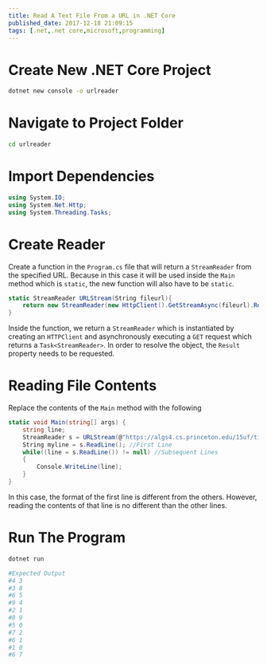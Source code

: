 ```yaml
---
title: Read A Text File From a URL in .NET Core
published_date: 2017-12-18 21:09:15
tags: [.net,.net core,microsoft,programming]
---
```


# Create New .NET Core Project

```bash
dotnet new console -o urlreader
```

# Navigate to Project Folder
```bash
cd urlreader
```

# Import Dependencies

```csharp
using System.IO;
using System.Net.Http;
using System.Threading.Tasks;
```

# Create Reader

Create a function in the `Program.cs` file that will return a `StreamReader` from the specified URL. Because in this case it will be used inside the `Main` method which is `static`, the new function will also have to be `static`. 

```csharp
static StreamReader URLStream(String fileurl){
    return new StreamReader(new HttpClient().GetStreamAsync(fileurl).Result);
}
```

Inside the function, we return a `StreamReader` which is instantiated by creating an `HTTPClient` and asynchronously executing a `GET` request which returns a `Task<StreamReader>`. In order to resolve the object, the `Result` property needs to be requested.


# Reading File Contents

Replace the contents of the `Main` method with the following

```csharp
static void Main(string[] args) {
    string line;
    StreamReader s = URLStream(@"https://algs4.cs.princeton.edu/15uf/tinyUF.txt");
    String myline = s.ReadLine(); //First Line
    while((line = s.ReadLine()) != null) //Subsequent Lines
    {
        Console.WriteLine(line);
    }
}
```

In this case, the format of the first line is different from the others. However, reading the contents of that line is no different than the other lines. 

# Run The Program

```bash
dotnet run

#Expected Output
#4 3
#3 8
#6 5
#9 4
#2 1
#8 9
#5 0
#7 2
#6 1
#1 0
#6 7
```


